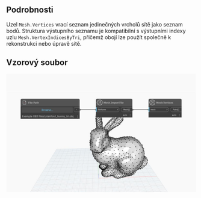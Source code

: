 ## Podrobnosti
Uzel `Mesh.Vertices` vrací seznam jedinečných vrcholů sítě jako seznam bodů. Struktura výstupního seznamu je kompatibilní s výstupními indexy uzlu `Mesh.VertexIndicesByTri`, přičemž obojí lze použít společně k rekonstrukci nebo úpravě sítě.

## Vzorový soubor

![Example](./Autodesk.DesignScript.Geometry.Mesh.Vertices_img.jpg)
